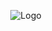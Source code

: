 <div align="center" width="500px" height="300px">
  <p>
    <img src="https://blogger.googleusercontent.com/img/b/R29vZ2xl/AVvXsEgDg9xPC4gSHL4WNZ2Zkczm0rNmtpDLtPaWkU2Umyh1wNtQ_d0rBJOzptOjeQlWLVRHhRf03Q7u8i4N_e4BeAFbRv-A7B1UvG11dYgj564jSPfDt0ZatpyduMtkyNUBkF7ZSQNunioZigNXptDEHyHGnO4WYxXL8S66a0zq3ENsR6XbAPuhrzp2XnTuv_-S/s1920/dpGh.jpg" alt="Logo" />
  </p>
</div>
